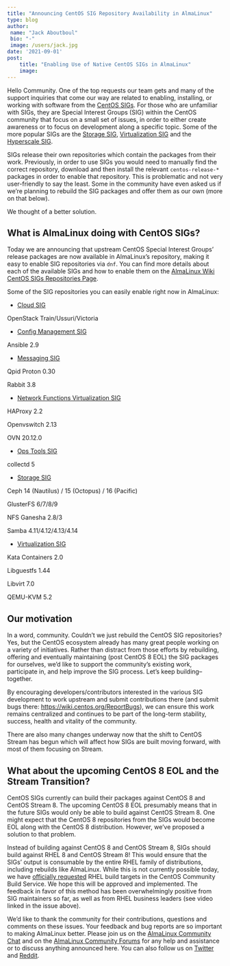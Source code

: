 ```yaml
---
title: "Announcing CentOS SIG Repository Availability in AlmaLinux"
type: blog
author: 
 name: "Jack Aboutboul"
 bio: "-"
 image: /users/jack.jpg
date: '2021-09-01'
post:
    title: "Enabling Use of Native CentOS SIGs in AlmaLinux"
    image: 
---
```


Hello Community. One of the top requests our team gets and many of the support inquiries that come our way are related to enabling, installing, or working with software from the [CentOS SIGs](https://wiki.centos.org/SpecialInterestGroup). For those who are unfamiliar with SIGs, they are Special Interest Groups (SIG) within the CentOS community that focus on a small set of issues, in order to either create awareness or to focus on development along a specific topic. Some of the more popular SIGs are the [Storage SIG](https://wiki.centos.org/SpecialInterestGroup/Storage), [Virtualization SIG](https://wiki.centos.org/SpecialInterestGroup/Virtualization) and the [Hyperscale SIG](https://wiki.centos.org/SpecialInterestGroup/Hyperscale).

SIGs release their own repositories which contain the packages from their work. Previously, in order to use SIGs you would need to manually find the correct repository, download and then install the relevant `centos-release-*` packages in order to enable that repository. This is problematic and not very user-friendly to say the least. Some in the community have even asked us if we’re planning to rebuild the SIG packages and offer them as our own (more on that below).

We thought of a better solution.

## What is AlmaLinux doing with CentOS SIGs?

Today we are announcing that upstream CentOS Special Interest Groups’ release packages are now available in AlmaLinux’s repository, making it easy to enable SIG repositories via `dnf`. You can find more details about each of the available SIGs and how to enable them on the [AlmaLinux Wiki CentOS SIGs Repositories Page](https://wiki.almalinux.org/repos/CentOS.html).

Some of the SIG repositories you can easily enable right now in AlmaLinux:

- [Cloud SIG](https://wiki.centos.org/SpecialInterestGroup/Cloud)

OpenStack Train/Ussuri/Victoria

- [Config Management SIG](https://wiki.centos.org/SpecialInterestGroup/ConfigManagementSIG)

Ansible 2.9

- [Messaging SIG](https://wiki.centos.org/SpecialInterestGroup/Messaging)

Qpid Proton 0.30

Rabbit 3.8

- [Network Functions Virtualization SIG](https://wiki.centos.org/SpecialInterestGroup/NFV)

HAProxy 2.2

Openvswitch 2.13

OVN 20.12.0

- [Ops Tools SIG](https://wiki.centos.org/SpecialInterestGroup/OpsTools)

collectd 5

- [Storage SIG](https://wiki.centos.org/SpecialInterestGroup/Storage)

Ceph 14 (Nautilus) / 15 (Octopus) / 16 (Pacific)

GlusterFS 6/7/8/9

NFS Ganesha 2.8/3

Samba 4.11/4.12/4.13/4.14

- [Virtualization SIG](https://wiki.centos.org/SpecialInterestGroup/Virtualization)

Kata Containers 2.0

Libguestfs 1.44

Libvirt 7.0

QEMU-KVM 5.2

## Our motivation

In a word, community. Couldn’t we just rebuild the CentOS SIG repositories? Yes, but the CentOS ecosystem already has many great people working on a variety of initiatives. Rather than distract from those efforts by rebuilding, offering and eventually maintaining (post CentOS 8 EOL) the SIG packages for ourselves, we’d like to support the community’s existing work, participate in, and help improve the SIG process. Let’s keep building–together.

By encouraging developers/contributors interested in the various SIG development to work upstream and submit contributions there (and submit bugs there: https://wiki.centos.org/ReportBugs), we can ensure this work remains centralized and continues to be part of the long-term stability, success, health and vitality of the community.

There are also many changes underway now that the shift to CentOS Stream has begun which will affect how SIGs are built moving forward, with most of them focusing on Stream.

## What about the upcoming CentOS 8 EOL and the Stream Transition?

CentOS SIGs currently can build their packages against CentOS 8 and CentOS Stream 8. The upcoming CentOS 8 EOL presumably means that in the future SIGs would only be able to build against CentOS Stream 8. One might expect that the CentOS 8 repositories from the SIGs would become EOL along with the CentOS 8 distribution. However, we’ve proposed a solution to that problem.

Instead of building against CentOS 8 and CentOS Stream 8, SIGs should build against RHEL 8 and CentOS Stream 8! This would ensure that the SIGs’ output is consumable by the entire RHEL family of distributions, including rebuilds like AlmaLinux. While this is not currently possible today, we have [officially requested](https://pagure.io/centos-infra/issue/400) RHEL build targets in the CentOS Community Build Service. We hope this will be approved and implemented. The feedback in favor of this method has been overwhelmingly positive from SIG maintainers so far, as well as from RHEL business leaders (see video linked in the issue above).

We’d like to thank the community for their contributions, questions and comments on these issues. Your feedback and bug reports are so important to making AlmaLinux better. Please join us on the [AlmaLinux Community Chat](https://chat.almalinux.org/) and on the [AlmaLinux Community Forums](https://forums.almalinux.org/) for any help and assistance or to discuss anything announced here. You can also follow us on [Twitter](https://twitter.com/almalinux) and [Reddit](https://reddit.com/r/AlmaLinux).
